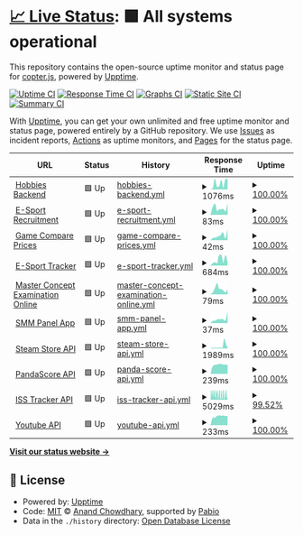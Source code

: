 # [📈 Live Status](https://krittin-58.github.io/uptime-monitoring): <!--live status--> **🟩 All systems operational**

This repository contains the open-source uptime monitor and status page for [copter.js](https://krittin-58.github.io/uptime-monitoring), powered by [Upptime](https://github.com/upptime/upptime).

[![Uptime CI](https://github.com/krittin-58/uptime-monitoring/workflows/Uptime%20CI/badge.svg)](https://github.com/krittin-58/uptime-monitoring/actions?query=workflow%3A%22Uptime+CI%22)
[![Response Time CI](https://github.com/krittin-58/uptime-monitoring/workflows/Response%20Time%20CI/badge.svg)](https://github.com/krittin-58/uptime-monitoring/actions?query=workflow%3A%22Response+Time+CI%22)
[![Graphs CI](https://github.com/krittin-58/uptime-monitoring/workflows/Graphs%20CI/badge.svg)](https://github.com/krittin-58/uptime-monitoring/actions?query=workflow%3A%22Graphs+CI%22)
[![Static Site CI](https://github.com/krittin-58/uptime-monitoring/workflows/Static%20Site%20CI/badge.svg)](https://github.com/krittin-58/uptime-monitoring/actions?query=workflow%3A%22Static+Site+CI%22)
[![Summary CI](https://github.com/krittin-58/uptime-monitoring/workflows/Summary%20CI/badge.svg)](https://github.com/krittin-58/uptime-monitoring/actions?query=workflow%3A%22Summary+CI%22)

With [Upptime](https://upptime.js.org), you can get your own unlimited and free uptime monitor and status page, powered entirely by a GitHub repository. We use [Issues](https://github.com/krittin-58/uptime-monitoring/issues) as incident reports, [Actions](https://github.com/krittin-58/uptime-monitoring/actions) as uptime monitors, and [Pages](https://krittin-58.github.io/uptime-monitoring) for the status page.

<!--start: status pages-->
<!-- This summary is generated by Upptime (https://github.com/upptime/upptime) -->
<!-- Do not edit this manually, your changes will be overwritten -->
<!-- prettier-ignore -->
| URL | Status | History | Response Time | Uptime |
| --- | ------ | ------- | ------------- | ------ |
| <img alt="" src="https://icons.duckduckgo.com/ip3/hobbies-backend.vercel.app.ico" height="13"> [Hobbies Backend](https://hobbies-backend.vercel.app) | 🟩 Up | [hobbies-backend.yml](https://github.com/krittin-58/uptime-monitoring/commits/HEAD/history/hobbies-backend.yml) | <details><summary><img alt="Response time graph" src="./graphs/hobbies-backend/response-time-week.png" height="20"> 1076ms</summary><br><a href="https://krittin-58.github.io/uptime-monitoring/history/hobbies-backend"><img alt="Response time 1063" src="https://img.shields.io/endpoint?url=https%3A%2F%2Fraw.githubusercontent.com%2Fkrittin-58%2Fuptime-monitoring%2FHEAD%2Fapi%2Fhobbies-backend%2Fresponse-time.json"></a><br><a href="https://krittin-58.github.io/uptime-monitoring/history/hobbies-backend"><img alt="24-hour response time 1866" src="https://img.shields.io/endpoint?url=https%3A%2F%2Fraw.githubusercontent.com%2Fkrittin-58%2Fuptime-monitoring%2FHEAD%2Fapi%2Fhobbies-backend%2Fresponse-time-day.json"></a><br><a href="https://krittin-58.github.io/uptime-monitoring/history/hobbies-backend"><img alt="7-day response time 1076" src="https://img.shields.io/endpoint?url=https%3A%2F%2Fraw.githubusercontent.com%2Fkrittin-58%2Fuptime-monitoring%2FHEAD%2Fapi%2Fhobbies-backend%2Fresponse-time-week.json"></a><br><a href="https://krittin-58.github.io/uptime-monitoring/history/hobbies-backend"><img alt="30-day response time 919" src="https://img.shields.io/endpoint?url=https%3A%2F%2Fraw.githubusercontent.com%2Fkrittin-58%2Fuptime-monitoring%2FHEAD%2Fapi%2Fhobbies-backend%2Fresponse-time-month.json"></a><br><a href="https://krittin-58.github.io/uptime-monitoring/history/hobbies-backend"><img alt="1-year response time 1063" src="https://img.shields.io/endpoint?url=https%3A%2F%2Fraw.githubusercontent.com%2Fkrittin-58%2Fuptime-monitoring%2FHEAD%2Fapi%2Fhobbies-backend%2Fresponse-time-year.json"></a></details> | <details><summary><a href="https://krittin-58.github.io/uptime-monitoring/history/hobbies-backend">100.00%</a></summary><a href="https://krittin-58.github.io/uptime-monitoring/history/hobbies-backend"><img alt="All-time uptime 100.00%" src="https://img.shields.io/endpoint?url=https%3A%2F%2Fraw.githubusercontent.com%2Fkrittin-58%2Fuptime-monitoring%2FHEAD%2Fapi%2Fhobbies-backend%2Fuptime.json"></a><br><a href="https://krittin-58.github.io/uptime-monitoring/history/hobbies-backend"><img alt="24-hour uptime 100.00%" src="https://img.shields.io/endpoint?url=https%3A%2F%2Fraw.githubusercontent.com%2Fkrittin-58%2Fuptime-monitoring%2FHEAD%2Fapi%2Fhobbies-backend%2Fuptime-day.json"></a><br><a href="https://krittin-58.github.io/uptime-monitoring/history/hobbies-backend"><img alt="7-day uptime 100.00%" src="https://img.shields.io/endpoint?url=https%3A%2F%2Fraw.githubusercontent.com%2Fkrittin-58%2Fuptime-monitoring%2FHEAD%2Fapi%2Fhobbies-backend%2Fuptime-week.json"></a><br><a href="https://krittin-58.github.io/uptime-monitoring/history/hobbies-backend"><img alt="30-day uptime 100.00%" src="https://img.shields.io/endpoint?url=https%3A%2F%2Fraw.githubusercontent.com%2Fkrittin-58%2Fuptime-monitoring%2FHEAD%2Fapi%2Fhobbies-backend%2Fuptime-month.json"></a><br><a href="https://krittin-58.github.io/uptime-monitoring/history/hobbies-backend"><img alt="1-year uptime 100.00%" src="https://img.shields.io/endpoint?url=https%3A%2F%2Fraw.githubusercontent.com%2Fkrittin-58%2Fuptime-monitoring%2FHEAD%2Fapi%2Fhobbies-backend%2Fuptime-year.json"></a></details>
| <img alt="" src="https://icons.duckduckgo.com/ip3/esport-recruitment.vercel.app.ico" height="13"> [E-Sport Recruitment](https://esport-recruitment.vercel.app) | 🟩 Up | [e-sport-recruitment.yml](https://github.com/krittin-58/uptime-monitoring/commits/HEAD/history/e-sport-recruitment.yml) | <details><summary><img alt="Response time graph" src="./graphs/e-sport-recruitment/response-time-week.png" height="20"> 83ms</summary><br><a href="https://krittin-58.github.io/uptime-monitoring/history/e-sport-recruitment"><img alt="Response time 92" src="https://img.shields.io/endpoint?url=https%3A%2F%2Fraw.githubusercontent.com%2Fkrittin-58%2Fuptime-monitoring%2FHEAD%2Fapi%2Fe-sport-recruitment%2Fresponse-time.json"></a><br><a href="https://krittin-58.github.io/uptime-monitoring/history/e-sport-recruitment"><img alt="24-hour response time 140" src="https://img.shields.io/endpoint?url=https%3A%2F%2Fraw.githubusercontent.com%2Fkrittin-58%2Fuptime-monitoring%2FHEAD%2Fapi%2Fe-sport-recruitment%2Fresponse-time-day.json"></a><br><a href="https://krittin-58.github.io/uptime-monitoring/history/e-sport-recruitment"><img alt="7-day response time 83" src="https://img.shields.io/endpoint?url=https%3A%2F%2Fraw.githubusercontent.com%2Fkrittin-58%2Fuptime-monitoring%2FHEAD%2Fapi%2Fe-sport-recruitment%2Fresponse-time-week.json"></a><br><a href="https://krittin-58.github.io/uptime-monitoring/history/e-sport-recruitment"><img alt="30-day response time 86" src="https://img.shields.io/endpoint?url=https%3A%2F%2Fraw.githubusercontent.com%2Fkrittin-58%2Fuptime-monitoring%2FHEAD%2Fapi%2Fe-sport-recruitment%2Fresponse-time-month.json"></a><br><a href="https://krittin-58.github.io/uptime-monitoring/history/e-sport-recruitment"><img alt="1-year response time 92" src="https://img.shields.io/endpoint?url=https%3A%2F%2Fraw.githubusercontent.com%2Fkrittin-58%2Fuptime-monitoring%2FHEAD%2Fapi%2Fe-sport-recruitment%2Fresponse-time-year.json"></a></details> | <details><summary><a href="https://krittin-58.github.io/uptime-monitoring/history/e-sport-recruitment">100.00%</a></summary><a href="https://krittin-58.github.io/uptime-monitoring/history/e-sport-recruitment"><img alt="All-time uptime 100.00%" src="https://img.shields.io/endpoint?url=https%3A%2F%2Fraw.githubusercontent.com%2Fkrittin-58%2Fuptime-monitoring%2FHEAD%2Fapi%2Fe-sport-recruitment%2Fuptime.json"></a><br><a href="https://krittin-58.github.io/uptime-monitoring/history/e-sport-recruitment"><img alt="24-hour uptime 100.00%" src="https://img.shields.io/endpoint?url=https%3A%2F%2Fraw.githubusercontent.com%2Fkrittin-58%2Fuptime-monitoring%2FHEAD%2Fapi%2Fe-sport-recruitment%2Fuptime-day.json"></a><br><a href="https://krittin-58.github.io/uptime-monitoring/history/e-sport-recruitment"><img alt="7-day uptime 100.00%" src="https://img.shields.io/endpoint?url=https%3A%2F%2Fraw.githubusercontent.com%2Fkrittin-58%2Fuptime-monitoring%2FHEAD%2Fapi%2Fe-sport-recruitment%2Fuptime-week.json"></a><br><a href="https://krittin-58.github.io/uptime-monitoring/history/e-sport-recruitment"><img alt="30-day uptime 100.00%" src="https://img.shields.io/endpoint?url=https%3A%2F%2Fraw.githubusercontent.com%2Fkrittin-58%2Fuptime-monitoring%2FHEAD%2Fapi%2Fe-sport-recruitment%2Fuptime-month.json"></a><br><a href="https://krittin-58.github.io/uptime-monitoring/history/e-sport-recruitment"><img alt="1-year uptime 100.00%" src="https://img.shields.io/endpoint?url=https%3A%2F%2Fraw.githubusercontent.com%2Fkrittin-58%2Fuptime-monitoring%2FHEAD%2Fapi%2Fe-sport-recruitment%2Fuptime-year.json"></a></details>
| <img alt="" src="https://icons.duckduckgo.com/ip3/peppy-llama-380c69.netlify.app.ico" height="13"> [Game Compare Prices](https://peppy-llama-380c69.netlify.app) | 🟩 Up | [game-compare-prices.yml](https://github.com/krittin-58/uptime-monitoring/commits/HEAD/history/game-compare-prices.yml) | <details><summary><img alt="Response time graph" src="./graphs/game-compare-prices/response-time-week.png" height="20"> 42ms</summary><br><a href="https://krittin-58.github.io/uptime-monitoring/history/game-compare-prices"><img alt="Response time 69" src="https://img.shields.io/endpoint?url=https%3A%2F%2Fraw.githubusercontent.com%2Fkrittin-58%2Fuptime-monitoring%2FHEAD%2Fapi%2Fgame-compare-prices%2Fresponse-time.json"></a><br><a href="https://krittin-58.github.io/uptime-monitoring/history/game-compare-prices"><img alt="24-hour response time 93" src="https://img.shields.io/endpoint?url=https%3A%2F%2Fraw.githubusercontent.com%2Fkrittin-58%2Fuptime-monitoring%2FHEAD%2Fapi%2Fgame-compare-prices%2Fresponse-time-day.json"></a><br><a href="https://krittin-58.github.io/uptime-monitoring/history/game-compare-prices"><img alt="7-day response time 42" src="https://img.shields.io/endpoint?url=https%3A%2F%2Fraw.githubusercontent.com%2Fkrittin-58%2Fuptime-monitoring%2FHEAD%2Fapi%2Fgame-compare-prices%2Fresponse-time-week.json"></a><br><a href="https://krittin-58.github.io/uptime-monitoring/history/game-compare-prices"><img alt="30-day response time 69" src="https://img.shields.io/endpoint?url=https%3A%2F%2Fraw.githubusercontent.com%2Fkrittin-58%2Fuptime-monitoring%2FHEAD%2Fapi%2Fgame-compare-prices%2Fresponse-time-month.json"></a><br><a href="https://krittin-58.github.io/uptime-monitoring/history/game-compare-prices"><img alt="1-year response time 69" src="https://img.shields.io/endpoint?url=https%3A%2F%2Fraw.githubusercontent.com%2Fkrittin-58%2Fuptime-monitoring%2FHEAD%2Fapi%2Fgame-compare-prices%2Fresponse-time-year.json"></a></details> | <details><summary><a href="https://krittin-58.github.io/uptime-monitoring/history/game-compare-prices">100.00%</a></summary><a href="https://krittin-58.github.io/uptime-monitoring/history/game-compare-prices"><img alt="All-time uptime 100.00%" src="https://img.shields.io/endpoint?url=https%3A%2F%2Fraw.githubusercontent.com%2Fkrittin-58%2Fuptime-monitoring%2FHEAD%2Fapi%2Fgame-compare-prices%2Fuptime.json"></a><br><a href="https://krittin-58.github.io/uptime-monitoring/history/game-compare-prices"><img alt="24-hour uptime 100.00%" src="https://img.shields.io/endpoint?url=https%3A%2F%2Fraw.githubusercontent.com%2Fkrittin-58%2Fuptime-monitoring%2FHEAD%2Fapi%2Fgame-compare-prices%2Fuptime-day.json"></a><br><a href="https://krittin-58.github.io/uptime-monitoring/history/game-compare-prices"><img alt="7-day uptime 100.00%" src="https://img.shields.io/endpoint?url=https%3A%2F%2Fraw.githubusercontent.com%2Fkrittin-58%2Fuptime-monitoring%2FHEAD%2Fapi%2Fgame-compare-prices%2Fuptime-week.json"></a><br><a href="https://krittin-58.github.io/uptime-monitoring/history/game-compare-prices"><img alt="30-day uptime 100.00%" src="https://img.shields.io/endpoint?url=https%3A%2F%2Fraw.githubusercontent.com%2Fkrittin-58%2Fuptime-monitoring%2FHEAD%2Fapi%2Fgame-compare-prices%2Fuptime-month.json"></a><br><a href="https://krittin-58.github.io/uptime-monitoring/history/game-compare-prices"><img alt="1-year uptime 100.00%" src="https://img.shields.io/endpoint?url=https%3A%2F%2Fraw.githubusercontent.com%2Fkrittin-58%2Fuptime-monitoring%2FHEAD%2Fapi%2Fgame-compare-prices%2Fuptime-year.json"></a></details>
| <img alt="" src="https://icons.duckduckgo.com/ip3/esport-tracker-eight.vercel.app.ico" height="13"> [E-Sport Tracker](https://esport-tracker-eight.vercel.app) | 🟩 Up | [e-sport-tracker.yml](https://github.com/krittin-58/uptime-monitoring/commits/HEAD/history/e-sport-tracker.yml) | <details><summary><img alt="Response time graph" src="./graphs/e-sport-tracker/response-time-week.png" height="20"> 684ms</summary><br><a href="https://krittin-58.github.io/uptime-monitoring/history/e-sport-tracker"><img alt="Response time 846" src="https://img.shields.io/endpoint?url=https%3A%2F%2Fraw.githubusercontent.com%2Fkrittin-58%2Fuptime-monitoring%2FHEAD%2Fapi%2Fe-sport-tracker%2Fresponse-time.json"></a><br><a href="https://krittin-58.github.io/uptime-monitoring/history/e-sport-tracker"><img alt="24-hour response time 331" src="https://img.shields.io/endpoint?url=https%3A%2F%2Fraw.githubusercontent.com%2Fkrittin-58%2Fuptime-monitoring%2FHEAD%2Fapi%2Fe-sport-tracker%2Fresponse-time-day.json"></a><br><a href="https://krittin-58.github.io/uptime-monitoring/history/e-sport-tracker"><img alt="7-day response time 684" src="https://img.shields.io/endpoint?url=https%3A%2F%2Fraw.githubusercontent.com%2Fkrittin-58%2Fuptime-monitoring%2FHEAD%2Fapi%2Fe-sport-tracker%2Fresponse-time-week.json"></a><br><a href="https://krittin-58.github.io/uptime-monitoring/history/e-sport-tracker"><img alt="30-day response time 713" src="https://img.shields.io/endpoint?url=https%3A%2F%2Fraw.githubusercontent.com%2Fkrittin-58%2Fuptime-monitoring%2FHEAD%2Fapi%2Fe-sport-tracker%2Fresponse-time-month.json"></a><br><a href="https://krittin-58.github.io/uptime-monitoring/history/e-sport-tracker"><img alt="1-year response time 846" src="https://img.shields.io/endpoint?url=https%3A%2F%2Fraw.githubusercontent.com%2Fkrittin-58%2Fuptime-monitoring%2FHEAD%2Fapi%2Fe-sport-tracker%2Fresponse-time-year.json"></a></details> | <details><summary><a href="https://krittin-58.github.io/uptime-monitoring/history/e-sport-tracker">100.00%</a></summary><a href="https://krittin-58.github.io/uptime-monitoring/history/e-sport-tracker"><img alt="All-time uptime 100.00%" src="https://img.shields.io/endpoint?url=https%3A%2F%2Fraw.githubusercontent.com%2Fkrittin-58%2Fuptime-monitoring%2FHEAD%2Fapi%2Fe-sport-tracker%2Fuptime.json"></a><br><a href="https://krittin-58.github.io/uptime-monitoring/history/e-sport-tracker"><img alt="24-hour uptime 100.00%" src="https://img.shields.io/endpoint?url=https%3A%2F%2Fraw.githubusercontent.com%2Fkrittin-58%2Fuptime-monitoring%2FHEAD%2Fapi%2Fe-sport-tracker%2Fuptime-day.json"></a><br><a href="https://krittin-58.github.io/uptime-monitoring/history/e-sport-tracker"><img alt="7-day uptime 100.00%" src="https://img.shields.io/endpoint?url=https%3A%2F%2Fraw.githubusercontent.com%2Fkrittin-58%2Fuptime-monitoring%2FHEAD%2Fapi%2Fe-sport-tracker%2Fuptime-week.json"></a><br><a href="https://krittin-58.github.io/uptime-monitoring/history/e-sport-tracker"><img alt="30-day uptime 100.00%" src="https://img.shields.io/endpoint?url=https%3A%2F%2Fraw.githubusercontent.com%2Fkrittin-58%2Fuptime-monitoring%2FHEAD%2Fapi%2Fe-sport-tracker%2Fuptime-month.json"></a><br><a href="https://krittin-58.github.io/uptime-monitoring/history/e-sport-tracker"><img alt="1-year uptime 100.00%" src="https://img.shields.io/endpoint?url=https%3A%2F%2Fraw.githubusercontent.com%2Fkrittin-58%2Fuptime-monitoring%2FHEAD%2Fapi%2Fe-sport-tracker%2Fuptime-year.json"></a></details>
| <img alt="" src="https://icons.duckduckgo.com/ip3/master-concept.vercel.app.ico" height="13"> [Master Concept Examination Online](https://master-concept.vercel.app) | 🟩 Up | [master-concept-examination-online.yml](https://github.com/krittin-58/uptime-monitoring/commits/HEAD/history/master-concept-examination-online.yml) | <details><summary><img alt="Response time graph" src="./graphs/master-concept-examination-online/response-time-week.png" height="20"> 79ms</summary><br><a href="https://krittin-58.github.io/uptime-monitoring/history/master-concept-examination-online"><img alt="Response time 99" src="https://img.shields.io/endpoint?url=https%3A%2F%2Fraw.githubusercontent.com%2Fkrittin-58%2Fuptime-monitoring%2FHEAD%2Fapi%2Fmaster-concept-examination-online%2Fresponse-time.json"></a><br><a href="https://krittin-58.github.io/uptime-monitoring/history/master-concept-examination-online"><img alt="24-hour response time 77" src="https://img.shields.io/endpoint?url=https%3A%2F%2Fraw.githubusercontent.com%2Fkrittin-58%2Fuptime-monitoring%2FHEAD%2Fapi%2Fmaster-concept-examination-online%2Fresponse-time-day.json"></a><br><a href="https://krittin-58.github.io/uptime-monitoring/history/master-concept-examination-online"><img alt="7-day response time 79" src="https://img.shields.io/endpoint?url=https%3A%2F%2Fraw.githubusercontent.com%2Fkrittin-58%2Fuptime-monitoring%2FHEAD%2Fapi%2Fmaster-concept-examination-online%2Fresponse-time-week.json"></a><br><a href="https://krittin-58.github.io/uptime-monitoring/history/master-concept-examination-online"><img alt="30-day response time 122" src="https://img.shields.io/endpoint?url=https%3A%2F%2Fraw.githubusercontent.com%2Fkrittin-58%2Fuptime-monitoring%2FHEAD%2Fapi%2Fmaster-concept-examination-online%2Fresponse-time-month.json"></a><br><a href="https://krittin-58.github.io/uptime-monitoring/history/master-concept-examination-online"><img alt="1-year response time 99" src="https://img.shields.io/endpoint?url=https%3A%2F%2Fraw.githubusercontent.com%2Fkrittin-58%2Fuptime-monitoring%2FHEAD%2Fapi%2Fmaster-concept-examination-online%2Fresponse-time-year.json"></a></details> | <details><summary><a href="https://krittin-58.github.io/uptime-monitoring/history/master-concept-examination-online">100.00%</a></summary><a href="https://krittin-58.github.io/uptime-monitoring/history/master-concept-examination-online"><img alt="All-time uptime 100.00%" src="https://img.shields.io/endpoint?url=https%3A%2F%2Fraw.githubusercontent.com%2Fkrittin-58%2Fuptime-monitoring%2FHEAD%2Fapi%2Fmaster-concept-examination-online%2Fuptime.json"></a><br><a href="https://krittin-58.github.io/uptime-monitoring/history/master-concept-examination-online"><img alt="24-hour uptime 100.00%" src="https://img.shields.io/endpoint?url=https%3A%2F%2Fraw.githubusercontent.com%2Fkrittin-58%2Fuptime-monitoring%2FHEAD%2Fapi%2Fmaster-concept-examination-online%2Fuptime-day.json"></a><br><a href="https://krittin-58.github.io/uptime-monitoring/history/master-concept-examination-online"><img alt="7-day uptime 100.00%" src="https://img.shields.io/endpoint?url=https%3A%2F%2Fraw.githubusercontent.com%2Fkrittin-58%2Fuptime-monitoring%2FHEAD%2Fapi%2Fmaster-concept-examination-online%2Fuptime-week.json"></a><br><a href="https://krittin-58.github.io/uptime-monitoring/history/master-concept-examination-online"><img alt="30-day uptime 100.00%" src="https://img.shields.io/endpoint?url=https%3A%2F%2Fraw.githubusercontent.com%2Fkrittin-58%2Fuptime-monitoring%2FHEAD%2Fapi%2Fmaster-concept-examination-online%2Fuptime-month.json"></a><br><a href="https://krittin-58.github.io/uptime-monitoring/history/master-concept-examination-online"><img alt="1-year uptime 100.00%" src="https://img.shields.io/endpoint?url=https%3A%2F%2Fraw.githubusercontent.com%2Fkrittin-58%2Fuptime-monitoring%2FHEAD%2Fapi%2Fmaster-concept-examination-online%2Fuptime-year.json"></a></details>
| <img alt="" src="https://icons.duckduckgo.com/ip3/glittery-twilight-d3f1c7.netlify.app.ico" height="13"> [SMM Panel App](https://glittery-twilight-d3f1c7.netlify.app) | 🟩 Up | [smm-panel-app.yml](https://github.com/krittin-58/uptime-monitoring/commits/HEAD/history/smm-panel-app.yml) | <details><summary><img alt="Response time graph" src="./graphs/smm-panel-app/response-time-week.png" height="20"> 37ms</summary><br><a href="https://krittin-58.github.io/uptime-monitoring/history/smm-panel-app"><img alt="Response time 138" src="https://img.shields.io/endpoint?url=https%3A%2F%2Fraw.githubusercontent.com%2Fkrittin-58%2Fuptime-monitoring%2FHEAD%2Fapi%2Fsmm-panel-app%2Fresponse-time.json"></a><br><a href="https://krittin-58.github.io/uptime-monitoring/history/smm-panel-app"><img alt="24-hour response time 97" src="https://img.shields.io/endpoint?url=https%3A%2F%2Fraw.githubusercontent.com%2Fkrittin-58%2Fuptime-monitoring%2FHEAD%2Fapi%2Fsmm-panel-app%2Fresponse-time-day.json"></a><br><a href="https://krittin-58.github.io/uptime-monitoring/history/smm-panel-app"><img alt="7-day response time 37" src="https://img.shields.io/endpoint?url=https%3A%2F%2Fraw.githubusercontent.com%2Fkrittin-58%2Fuptime-monitoring%2FHEAD%2Fapi%2Fsmm-panel-app%2Fresponse-time-week.json"></a><br><a href="https://krittin-58.github.io/uptime-monitoring/history/smm-panel-app"><img alt="30-day response time 79" src="https://img.shields.io/endpoint?url=https%3A%2F%2Fraw.githubusercontent.com%2Fkrittin-58%2Fuptime-monitoring%2FHEAD%2Fapi%2Fsmm-panel-app%2Fresponse-time-month.json"></a><br><a href="https://krittin-58.github.io/uptime-monitoring/history/smm-panel-app"><img alt="1-year response time 138" src="https://img.shields.io/endpoint?url=https%3A%2F%2Fraw.githubusercontent.com%2Fkrittin-58%2Fuptime-monitoring%2FHEAD%2Fapi%2Fsmm-panel-app%2Fresponse-time-year.json"></a></details> | <details><summary><a href="https://krittin-58.github.io/uptime-monitoring/history/smm-panel-app">100.00%</a></summary><a href="https://krittin-58.github.io/uptime-monitoring/history/smm-panel-app"><img alt="All-time uptime 100.00%" src="https://img.shields.io/endpoint?url=https%3A%2F%2Fraw.githubusercontent.com%2Fkrittin-58%2Fuptime-monitoring%2FHEAD%2Fapi%2Fsmm-panel-app%2Fuptime.json"></a><br><a href="https://krittin-58.github.io/uptime-monitoring/history/smm-panel-app"><img alt="24-hour uptime 100.00%" src="https://img.shields.io/endpoint?url=https%3A%2F%2Fraw.githubusercontent.com%2Fkrittin-58%2Fuptime-monitoring%2FHEAD%2Fapi%2Fsmm-panel-app%2Fuptime-day.json"></a><br><a href="https://krittin-58.github.io/uptime-monitoring/history/smm-panel-app"><img alt="7-day uptime 100.00%" src="https://img.shields.io/endpoint?url=https%3A%2F%2Fraw.githubusercontent.com%2Fkrittin-58%2Fuptime-monitoring%2FHEAD%2Fapi%2Fsmm-panel-app%2Fuptime-week.json"></a><br><a href="https://krittin-58.github.io/uptime-monitoring/history/smm-panel-app"><img alt="30-day uptime 100.00%" src="https://img.shields.io/endpoint?url=https%3A%2F%2Fraw.githubusercontent.com%2Fkrittin-58%2Fuptime-monitoring%2FHEAD%2Fapi%2Fsmm-panel-app%2Fuptime-month.json"></a><br><a href="https://krittin-58.github.io/uptime-monitoring/history/smm-panel-app"><img alt="1-year uptime 100.00%" src="https://img.shields.io/endpoint?url=https%3A%2F%2Fraw.githubusercontent.com%2Fkrittin-58%2Fuptime-monitoring%2FHEAD%2Fapi%2Fsmm-panel-app%2Fuptime-year.json"></a></details>
| <img alt="" src="https://icons.duckduckgo.com/ip3/hobbies-backend.vercel.app.ico" height="13"> [Steam Store API](https://hobbies-backend.vercel.app/steam/featured) | 🟩 Up | [steam-store-api.yml](https://github.com/krittin-58/uptime-monitoring/commits/HEAD/history/steam-store-api.yml) | <details><summary><img alt="Response time graph" src="./graphs/steam-store-api/response-time-week.png" height="20"> 1989ms</summary><br><a href="https://krittin-58.github.io/uptime-monitoring/history/steam-store-api"><img alt="Response time 920" src="https://img.shields.io/endpoint?url=https%3A%2F%2Fraw.githubusercontent.com%2Fkrittin-58%2Fuptime-monitoring%2FHEAD%2Fapi%2Fsteam-store-api%2Fresponse-time.json"></a><br><a href="https://krittin-58.github.io/uptime-monitoring/history/steam-store-api"><img alt="24-hour response time 5149" src="https://img.shields.io/endpoint?url=https%3A%2F%2Fraw.githubusercontent.com%2Fkrittin-58%2Fuptime-monitoring%2FHEAD%2Fapi%2Fsteam-store-api%2Fresponse-time-day.json"></a><br><a href="https://krittin-58.github.io/uptime-monitoring/history/steam-store-api"><img alt="7-day response time 1989" src="https://img.shields.io/endpoint?url=https%3A%2F%2Fraw.githubusercontent.com%2Fkrittin-58%2Fuptime-monitoring%2FHEAD%2Fapi%2Fsteam-store-api%2Fresponse-time-week.json"></a><br><a href="https://krittin-58.github.io/uptime-monitoring/history/steam-store-api"><img alt="30-day response time 1102" src="https://img.shields.io/endpoint?url=https%3A%2F%2Fraw.githubusercontent.com%2Fkrittin-58%2Fuptime-monitoring%2FHEAD%2Fapi%2Fsteam-store-api%2Fresponse-time-month.json"></a><br><a href="https://krittin-58.github.io/uptime-monitoring/history/steam-store-api"><img alt="1-year response time 920" src="https://img.shields.io/endpoint?url=https%3A%2F%2Fraw.githubusercontent.com%2Fkrittin-58%2Fuptime-monitoring%2FHEAD%2Fapi%2Fsteam-store-api%2Fresponse-time-year.json"></a></details> | <details><summary><a href="https://krittin-58.github.io/uptime-monitoring/history/steam-store-api">100.00%</a></summary><a href="https://krittin-58.github.io/uptime-monitoring/history/steam-store-api"><img alt="All-time uptime 100.00%" src="https://img.shields.io/endpoint?url=https%3A%2F%2Fraw.githubusercontent.com%2Fkrittin-58%2Fuptime-monitoring%2FHEAD%2Fapi%2Fsteam-store-api%2Fuptime.json"></a><br><a href="https://krittin-58.github.io/uptime-monitoring/history/steam-store-api"><img alt="24-hour uptime 100.00%" src="https://img.shields.io/endpoint?url=https%3A%2F%2Fraw.githubusercontent.com%2Fkrittin-58%2Fuptime-monitoring%2FHEAD%2Fapi%2Fsteam-store-api%2Fuptime-day.json"></a><br><a href="https://krittin-58.github.io/uptime-monitoring/history/steam-store-api"><img alt="7-day uptime 100.00%" src="https://img.shields.io/endpoint?url=https%3A%2F%2Fraw.githubusercontent.com%2Fkrittin-58%2Fuptime-monitoring%2FHEAD%2Fapi%2Fsteam-store-api%2Fuptime-week.json"></a><br><a href="https://krittin-58.github.io/uptime-monitoring/history/steam-store-api"><img alt="30-day uptime 100.00%" src="https://img.shields.io/endpoint?url=https%3A%2F%2Fraw.githubusercontent.com%2Fkrittin-58%2Fuptime-monitoring%2FHEAD%2Fapi%2Fsteam-store-api%2Fuptime-month.json"></a><br><a href="https://krittin-58.github.io/uptime-monitoring/history/steam-store-api"><img alt="1-year uptime 100.00%" src="https://img.shields.io/endpoint?url=https%3A%2F%2Fraw.githubusercontent.com%2Fkrittin-58%2Fuptime-monitoring%2FHEAD%2Fapi%2Fsteam-store-api%2Fuptime-year.json"></a></details>
| <img alt="" src="https://icons.duckduckgo.com/ip3/hobbies-backend.vercel.app.ico" height="13"> [PandaScore API](https://hobbies-backend.vercel.app/pandascore) | 🟩 Up | [panda-score-api.yml](https://github.com/krittin-58/uptime-monitoring/commits/HEAD/history/panda-score-api.yml) | <details><summary><img alt="Response time graph" src="./graphs/panda-score-api/response-time-week.png" height="20"> 239ms</summary><br><a href="https://krittin-58.github.io/uptime-monitoring/history/panda-score-api"><img alt="Response time 298" src="https://img.shields.io/endpoint?url=https%3A%2F%2Fraw.githubusercontent.com%2Fkrittin-58%2Fuptime-monitoring%2FHEAD%2Fapi%2Fpanda-score-api%2Fresponse-time.json"></a><br><a href="https://krittin-58.github.io/uptime-monitoring/history/panda-score-api"><img alt="24-hour response time 236" src="https://img.shields.io/endpoint?url=https%3A%2F%2Fraw.githubusercontent.com%2Fkrittin-58%2Fuptime-monitoring%2FHEAD%2Fapi%2Fpanda-score-api%2Fresponse-time-day.json"></a><br><a href="https://krittin-58.github.io/uptime-monitoring/history/panda-score-api"><img alt="7-day response time 239" src="https://img.shields.io/endpoint?url=https%3A%2F%2Fraw.githubusercontent.com%2Fkrittin-58%2Fuptime-monitoring%2FHEAD%2Fapi%2Fpanda-score-api%2Fresponse-time-week.json"></a><br><a href="https://krittin-58.github.io/uptime-monitoring/history/panda-score-api"><img alt="30-day response time 334" src="https://img.shields.io/endpoint?url=https%3A%2F%2Fraw.githubusercontent.com%2Fkrittin-58%2Fuptime-monitoring%2FHEAD%2Fapi%2Fpanda-score-api%2Fresponse-time-month.json"></a><br><a href="https://krittin-58.github.io/uptime-monitoring/history/panda-score-api"><img alt="1-year response time 298" src="https://img.shields.io/endpoint?url=https%3A%2F%2Fraw.githubusercontent.com%2Fkrittin-58%2Fuptime-monitoring%2FHEAD%2Fapi%2Fpanda-score-api%2Fresponse-time-year.json"></a></details> | <details><summary><a href="https://krittin-58.github.io/uptime-monitoring/history/panda-score-api">100.00%</a></summary><a href="https://krittin-58.github.io/uptime-monitoring/history/panda-score-api"><img alt="All-time uptime 100.00%" src="https://img.shields.io/endpoint?url=https%3A%2F%2Fraw.githubusercontent.com%2Fkrittin-58%2Fuptime-monitoring%2FHEAD%2Fapi%2Fpanda-score-api%2Fuptime.json"></a><br><a href="https://krittin-58.github.io/uptime-monitoring/history/panda-score-api"><img alt="24-hour uptime 100.00%" src="https://img.shields.io/endpoint?url=https%3A%2F%2Fraw.githubusercontent.com%2Fkrittin-58%2Fuptime-monitoring%2FHEAD%2Fapi%2Fpanda-score-api%2Fuptime-day.json"></a><br><a href="https://krittin-58.github.io/uptime-monitoring/history/panda-score-api"><img alt="7-day uptime 100.00%" src="https://img.shields.io/endpoint?url=https%3A%2F%2Fraw.githubusercontent.com%2Fkrittin-58%2Fuptime-monitoring%2FHEAD%2Fapi%2Fpanda-score-api%2Fuptime-week.json"></a><br><a href="https://krittin-58.github.io/uptime-monitoring/history/panda-score-api"><img alt="30-day uptime 100.00%" src="https://img.shields.io/endpoint?url=https%3A%2F%2Fraw.githubusercontent.com%2Fkrittin-58%2Fuptime-monitoring%2FHEAD%2Fapi%2Fpanda-score-api%2Fuptime-month.json"></a><br><a href="https://krittin-58.github.io/uptime-monitoring/history/panda-score-api"><img alt="1-year uptime 100.00%" src="https://img.shields.io/endpoint?url=https%3A%2F%2Fraw.githubusercontent.com%2Fkrittin-58%2Fuptime-monitoring%2FHEAD%2Fapi%2Fpanda-score-api%2Fuptime-year.json"></a></details>
| <img alt="" src="https://icons.duckduckgo.com/ip3/hobbies-backend.vercel.app.ico" height="13"> [ISS Tracker API](https://hobbies-backend.vercel.app/open-notify/iss-now) | 🟩 Up | [iss-tracker-api.yml](https://github.com/krittin-58/uptime-monitoring/commits/HEAD/history/iss-tracker-api.yml) | <details><summary><img alt="Response time graph" src="./graphs/iss-tracker-api/response-time-week.png" height="20"> 5029ms</summary><br><a href="https://krittin-58.github.io/uptime-monitoring/history/iss-tracker-api"><img alt="Response time 5513" src="https://img.shields.io/endpoint?url=https%3A%2F%2Fraw.githubusercontent.com%2Fkrittin-58%2Fuptime-monitoring%2FHEAD%2Fapi%2Fiss-tracker-api%2Fresponse-time.json"></a><br><a href="https://krittin-58.github.io/uptime-monitoring/history/iss-tracker-api"><img alt="24-hour response time 5165" src="https://img.shields.io/endpoint?url=https%3A%2F%2Fraw.githubusercontent.com%2Fkrittin-58%2Fuptime-monitoring%2FHEAD%2Fapi%2Fiss-tracker-api%2Fresponse-time-day.json"></a><br><a href="https://krittin-58.github.io/uptime-monitoring/history/iss-tracker-api"><img alt="7-day response time 5029" src="https://img.shields.io/endpoint?url=https%3A%2F%2Fraw.githubusercontent.com%2Fkrittin-58%2Fuptime-monitoring%2FHEAD%2Fapi%2Fiss-tracker-api%2Fresponse-time-week.json"></a><br><a href="https://krittin-58.github.io/uptime-monitoring/history/iss-tracker-api"><img alt="30-day response time 6468" src="https://img.shields.io/endpoint?url=https%3A%2F%2Fraw.githubusercontent.com%2Fkrittin-58%2Fuptime-monitoring%2FHEAD%2Fapi%2Fiss-tracker-api%2Fresponse-time-month.json"></a><br><a href="https://krittin-58.github.io/uptime-monitoring/history/iss-tracker-api"><img alt="1-year response time 5513" src="https://img.shields.io/endpoint?url=https%3A%2F%2Fraw.githubusercontent.com%2Fkrittin-58%2Fuptime-monitoring%2FHEAD%2Fapi%2Fiss-tracker-api%2Fresponse-time-year.json"></a></details> | <details><summary><a href="https://krittin-58.github.io/uptime-monitoring/history/iss-tracker-api">99.52%</a></summary><a href="https://krittin-58.github.io/uptime-monitoring/history/iss-tracker-api"><img alt="All-time uptime 99.73%" src="https://img.shields.io/endpoint?url=https%3A%2F%2Fraw.githubusercontent.com%2Fkrittin-58%2Fuptime-monitoring%2FHEAD%2Fapi%2Fiss-tracker-api%2Fuptime.json"></a><br><a href="https://krittin-58.github.io/uptime-monitoring/history/iss-tracker-api"><img alt="24-hour uptime 99.66%" src="https://img.shields.io/endpoint?url=https%3A%2F%2Fraw.githubusercontent.com%2Fkrittin-58%2Fuptime-monitoring%2FHEAD%2Fapi%2Fiss-tracker-api%2Fuptime-day.json"></a><br><a href="https://krittin-58.github.io/uptime-monitoring/history/iss-tracker-api"><img alt="7-day uptime 99.52%" src="https://img.shields.io/endpoint?url=https%3A%2F%2Fraw.githubusercontent.com%2Fkrittin-58%2Fuptime-monitoring%2FHEAD%2Fapi%2Fiss-tracker-api%2Fuptime-week.json"></a><br><a href="https://krittin-58.github.io/uptime-monitoring/history/iss-tracker-api"><img alt="30-day uptime 99.23%" src="https://img.shields.io/endpoint?url=https%3A%2F%2Fraw.githubusercontent.com%2Fkrittin-58%2Fuptime-monitoring%2FHEAD%2Fapi%2Fiss-tracker-api%2Fuptime-month.json"></a><br><a href="https://krittin-58.github.io/uptime-monitoring/history/iss-tracker-api"><img alt="1-year uptime 99.73%" src="https://img.shields.io/endpoint?url=https%3A%2F%2Fraw.githubusercontent.com%2Fkrittin-58%2Fuptime-monitoring%2FHEAD%2Fapi%2Fiss-tracker-api%2Fuptime-year.json"></a></details>
| <img alt="" src="https://icons.duckduckgo.com/ip3/hobbies-backend.vercel.app.ico" height="13"> [Youtube API](https://hobbies-backend.vercel.app/youtube) | 🟩 Up | [youtube-api.yml](https://github.com/krittin-58/uptime-monitoring/commits/HEAD/history/youtube-api.yml) | <details><summary><img alt="Response time graph" src="./graphs/youtube-api/response-time-week.png" height="20"> 233ms</summary><br><a href="https://krittin-58.github.io/uptime-monitoring/history/youtube-api"><img alt="Response time 250" src="https://img.shields.io/endpoint?url=https%3A%2F%2Fraw.githubusercontent.com%2Fkrittin-58%2Fuptime-monitoring%2FHEAD%2Fapi%2Fyoutube-api%2Fresponse-time.json"></a><br><a href="https://krittin-58.github.io/uptime-monitoring/history/youtube-api"><img alt="24-hour response time 236" src="https://img.shields.io/endpoint?url=https%3A%2F%2Fraw.githubusercontent.com%2Fkrittin-58%2Fuptime-monitoring%2FHEAD%2Fapi%2Fyoutube-api%2Fresponse-time-day.json"></a><br><a href="https://krittin-58.github.io/uptime-monitoring/history/youtube-api"><img alt="7-day response time 233" src="https://img.shields.io/endpoint?url=https%3A%2F%2Fraw.githubusercontent.com%2Fkrittin-58%2Fuptime-monitoring%2FHEAD%2Fapi%2Fyoutube-api%2Fresponse-time-week.json"></a><br><a href="https://krittin-58.github.io/uptime-monitoring/history/youtube-api"><img alt="30-day response time 241" src="https://img.shields.io/endpoint?url=https%3A%2F%2Fraw.githubusercontent.com%2Fkrittin-58%2Fuptime-monitoring%2FHEAD%2Fapi%2Fyoutube-api%2Fresponse-time-month.json"></a><br><a href="https://krittin-58.github.io/uptime-monitoring/history/youtube-api"><img alt="1-year response time 250" src="https://img.shields.io/endpoint?url=https%3A%2F%2Fraw.githubusercontent.com%2Fkrittin-58%2Fuptime-monitoring%2FHEAD%2Fapi%2Fyoutube-api%2Fresponse-time-year.json"></a></details> | <details><summary><a href="https://krittin-58.github.io/uptime-monitoring/history/youtube-api">100.00%</a></summary><a href="https://krittin-58.github.io/uptime-monitoring/history/youtube-api"><img alt="All-time uptime 100.00%" src="https://img.shields.io/endpoint?url=https%3A%2F%2Fraw.githubusercontent.com%2Fkrittin-58%2Fuptime-monitoring%2FHEAD%2Fapi%2Fyoutube-api%2Fuptime.json"></a><br><a href="https://krittin-58.github.io/uptime-monitoring/history/youtube-api"><img alt="24-hour uptime 100.00%" src="https://img.shields.io/endpoint?url=https%3A%2F%2Fraw.githubusercontent.com%2Fkrittin-58%2Fuptime-monitoring%2FHEAD%2Fapi%2Fyoutube-api%2Fuptime-day.json"></a><br><a href="https://krittin-58.github.io/uptime-monitoring/history/youtube-api"><img alt="7-day uptime 100.00%" src="https://img.shields.io/endpoint?url=https%3A%2F%2Fraw.githubusercontent.com%2Fkrittin-58%2Fuptime-monitoring%2FHEAD%2Fapi%2Fyoutube-api%2Fuptime-week.json"></a><br><a href="https://krittin-58.github.io/uptime-monitoring/history/youtube-api"><img alt="30-day uptime 100.00%" src="https://img.shields.io/endpoint?url=https%3A%2F%2Fraw.githubusercontent.com%2Fkrittin-58%2Fuptime-monitoring%2FHEAD%2Fapi%2Fyoutube-api%2Fuptime-month.json"></a><br><a href="https://krittin-58.github.io/uptime-monitoring/history/youtube-api"><img alt="1-year uptime 100.00%" src="https://img.shields.io/endpoint?url=https%3A%2F%2Fraw.githubusercontent.com%2Fkrittin-58%2Fuptime-monitoring%2FHEAD%2Fapi%2Fyoutube-api%2Fuptime-year.json"></a></details>

<!--end: status pages-->

[**Visit our status website →**](https://krittin-58.github.io/uptime-monitoring)

## 📄 License

- Powered by: [Upptime](https://github.com/upptime/upptime)
- Code: [MIT](./LICENSE) © [Anand Chowdhary](https://anandchowdhary.com), supported by [Pabio](https://pabio.com)
- Data in the `./history` directory: [Open Database License](https://opendatacommons.org/licenses/odbl/1-0/)
